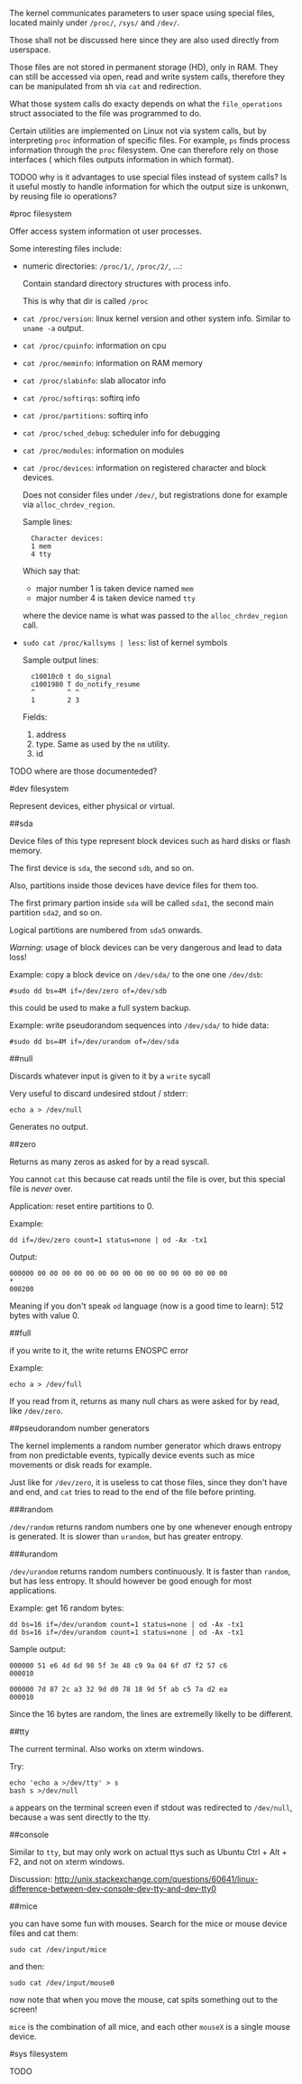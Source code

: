 The kernel communicates parameters to user space using special files,
located mainly under `/proc/`, `/sys/` and `/dev/`.

Those shall not be discussed here since they are also used directly from
userspace.

Those files are not stored in permanent storage (HD), only in RAM.
They can still be accessed via open, read and write system calls,
therefore they can be manipulated from sh via `cat` and redirection.

What those system calls do exacty depends on what the `file_operations`
struct associated to the file was programmed to do.

Certain utilities are implemented on Linux not via system calls,
but by interpreting `proc` information of specific files.
For example, `ps` finds process information through the `proc` filesystem.
One can therefore rely on those interfaces ( which files outputs information in which format).

TODO0 why is it advantages to use special files instead of system calls? Is it useful mostly to handle information
for which the output size is unkonwn, by reusing file io operations?

#proc filesystem

Offer access system information ot user processes.

Some interesting files include:

- numeric directories: `/proc/1/`, `/proc/2/`, ...:

    Contain standard directory structures with process info.

    This is why that dir is called `/proc`

- `cat /proc/version`: linux kernel version and other system info. Similar to `uname -a` output.

- `cat /proc/cpuinfo`: information on cpu

- `cat /proc/meminfo`: information on RAM memory

- `cat /proc/slabinfo`: slab allocator info

- `cat /proc/softirqs`: softirq info

- `cat /proc/partitions`: softirq info

- `cat /proc/sched_debug`: scheduler info for debugging

- `cat /proc/modules`: information on modules

- `cat /proc/devices`: information on registered character and block devices.

    Does not consider files under `/dev/`, but registrations done for example via `alloc_chrdev_region`.

    Sample lines:

        Character devices:
        1 mem
        4 tty

    Which say that:

    - major number 1 is taken device named `mem`
    - major number 4 is taken device named `tty`

    where the device name is what was passed to the `alloc_chrdev_region` call.

- `sudo cat /proc/kallsyms | less`: list of kernel symbols

    Sample output lines:

        c10010c0 t do_signal
        c1001980 T do_notify_resume
        ^        ^ ^
        1        2 3

    Fields:

    1. address
    2. type. Same as used by the `nm` utility.
    3. id

TODO where are those documenteded?

#dev filesystem

Represent devices, either physical or virtual.

##sda

Device files of this type represent block devices such as hard disks or flash memory.

The first device is `sda`, the second `sdb`, and so on.

Also, partitions inside those devices have device files for them too.

The first primary partion inside `sda` will be called `sda1`,
the second main partition `sda2`, and so on.

Logical partitions are numbered from `sda5` onwards.

*Warning*: usage of block devices can be very dangerous and lead to data loss!

Example: copy a block device on `/dev/sda/` to the one one `/dev/dsb`:

    #sudo dd bs=4M if=/dev/zero of=/dev/sdb

this could be used to make a full system backup.

Example: write pseudorandom sequences into `/dev/sda/` to hide data:

    #sudo dd bs=4M if=/dev/urandom of=/dev/sda

##null

Discards whatever input is given to it by a `write` sycall

Very useful to discard undesired stdout / stderr:

    echo a > /dev/null

Generates no output.

##zero

Returns as many zeros as asked for by a read syscall.

You cannot `cat` this because cat reads until the file is over,
but this special file is *never* over.

Application: reset entire partitions to 0.

Example:

    dd if=/dev/zero count=1 status=none | od -Ax -tx1

Output:

    000000 00 00 00 00 00 00 00 00 00 00 00 00 00 00 00 00
    *
    000200

Meaning if you don't speak `od` language (now is a good time to learn):
512 bytes with value 0.

##full

if you write to it, the write returns ENOSPC error

Example:

    echo a > /dev/full

If you read from it, returns as many null chars as were asked for by read, like `/dev/zero`.

##pseudorandom number generators

The kernel implements a random number generator which draws entropy from
non predictable events, typically device events such as mice movements
or disk reads for example.

Just like for `/dev/zero`, it is useless to cat those files,
since they don't have and end, and `cat` tries to read to the end of the file before printing.

###random

`/dev/random` returns random numbers one by one whenever enough entropy
is generated. It is slower than `urandom`, but has greater entropy.

###urandom

`/dev/urandom` returns random numbers continuously. It is faster than `random`,
but has less entropy. It should however be good enough for most applications.

Example: get 16 random bytes:

    dd bs=16 if=/dev/urandom count=1 status=none | od -Ax -tx1
    dd bs=16 if=/dev/urandom count=1 status=none | od -Ax -tx1

Sample output:

    000000 51 e6 4d 6d 98 5f 3e 48 c9 9a 04 6f d7 f2 57 c6
    000010

    000000 7d 87 2c a3 32 9d d0 78 18 9d 5f ab c5 7a d2 ea
    000010

Since the 16 bytes are random, the lines are extremelly likelly to be different.

##tty

The current terminal. Also works on xterm windows.

Try:

    echo 'echo a >/dev/tty' > s
    bash s >/dev/null

`a` appears on the terminal screen even if stdout was redirected to `/dev/null`,
because `a` was sent directly to the tty.

##console

Similar to `tty`, but may only work on actual ttys such as Ubuntu Ctrl + Alt + F2,
and not on xterm windows.

Discussion: <http://unix.stackexchange.com/questions/60641/linux-difference-between-dev-console-dev-tty-and-dev-tty0>

##mice

you can have some fun with mouses. Search for the mice or mouse device files and cat them:

	sudo cat /dev/input/mice

and then:

	sudo cat /dev/input/mouse0

now note that when you move the mouse, cat spits something out to the screen!

`mice` is the combination of all mice, and each other `mouseX` is a single mouse device.

#sys filesystem

TODO

